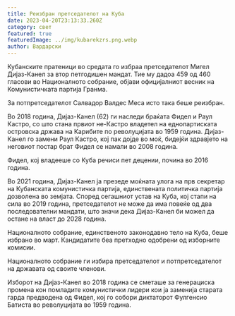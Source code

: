 ```yaml
---
title: Реизбран претседателот на Куба
date: 2023-04-20T23:13:33.260Z
category: свет
featured: true
featuredImage: ../img/kubarekzrs.png.webp
author: Вардарски
---
```


Кубанските пратеници во средата го избраа претседателот Мигел Дијаз-Канел за втор петгодишен мандат. Тие му дадоа 459 од 460 гласови во Националното собрание, објави официјалниот весник на Комунистичката партија Гранма.

За потпретседателот Салвадор Валдес Меса исто така беше реизбран.

Во 2018 година, Дијаз-Канел (62) ги наследи браќата Фидел и Раул Кастро, со што стана првиот не-Кастро владетел на еднопартиската островска држава на Карибите по револуцијата во 1959 година. Дијаз-Канел го замени Раул Кастро, кој пак дојде во моќ, бидејќи здравјето на неговиот постар брат Фидел се намали во 2008 година.

Фидел, кој владееше со Куба речиси пет децении, почина во 2016 година.

Во 2021 година, Дијаз-Канел ја презеде моќната улога на прв секретар на Кубанската комунистичка партија, единствената политичка партија дозволена во земјата. Според сегашниот устав на Куба, кој стапи на сила во 2019 година, претседателот не може да има повеќе од два последователни мандати, што значи дека Дијаз-Канел би можел да остане на власт до 2028 година.

Националното собрание, единственото законодавно тело на Куба, беше избрано во март. Кандидатите беа претходно одобрени од изборните комисии.

Националното собрание ги избира претседателот и потпретседателот на државата од своите членови.

Изборот на Дијаз-Канел во 2018 година се сметаше за генерациска промена кон помладите комунистички лидери кои ја заменија старата гарда предводена од Фидел, кој го собори диктаторот Фулгенсио Батиста во револуцијата во 1959 година.
